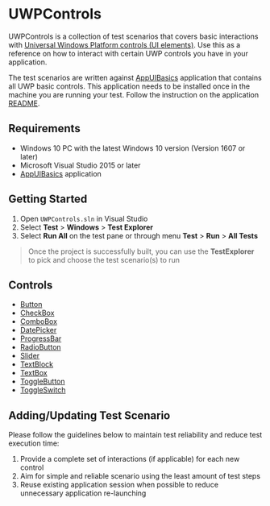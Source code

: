 # UWPControls

UWPControls is a collection of test scenarios that covers basic interactions with [Universal Windows Platform controls (UI elements)](https://docs.microsoft.com/en-us/windows/uwp/controls-and-patterns/). Use this as a reference on how to interact with certain UWP controls you have in your application.

The test scenarios are written against [AppUIBasics](../ApplicationUnderTests/AppUIBasics) application that contains all UWP basic controls. This application needs to be installed once in the machine you are running your test. Follow the instruction on the application [README](../ApplicationUnderTests/AppUIBasics/README.md).


## Requirements

- Windows 10 PC with the latest Windows 10 version (Version 1607 or later)
- Microsoft Visual Studio 2015 or later
- [AppUIBasics](../ApplicationUnderTests/AppUIBasics) application


## Getting Started

1. Open `UWPControls.sln` in Visual Studio
2. Select **Test** > **Windows** > **Test Explorer**
3. Select **Run All** on the test pane or through menu **Test** > **Run** > **All Tests**

> Once the project is successfully built, you can use the **TestExplorer** to pick and choose the test scenario(s) to run


## Controls

- [Button      ](./Button.cs)
- [CheckBox    ](./CheckBox.cs)
- [ComboBox    ](./ComboBox.cs)
- [DatePicker  ](./DatePicker.cs)
- [ProgressBar ](./ProgressBar.cs)
- [RadioButton ](./RadioButton.cs)
- [Slider      ](./Slider.cs)
- [TextBlock   ](./TextBlock.cs)
- [TextBox     ](./TextBox.cs)
- [ToggleButton](./ToggleButton.cs)
- [ToggleSwitch](./ToggleSwitch.cs)


## Adding/Updating Test Scenario

Please follow the guidelines below to maintain test reliability and reduce test execution time:
1. Provide a complete set of interactions (if applicable) for each new control
2. Aim for simple and reliable scenario using the least amount of test steps
3. Reuse existing application session when possible to reduce unnecessary application re-launching
